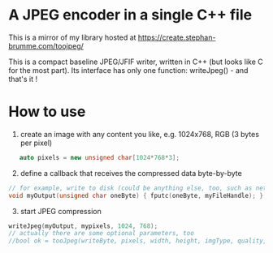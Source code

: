 # A JPEG encoder in a single C++ file

This is a mirror of my library hosted at https://create.stephan-brumme.com/toojpeg/

This is a compact baseline JPEG/JFIF writer, written in C++ (but looks like C for the most part).
Its interface has only one function: writeJpeg() - and that's it !

# How to use

1. create an image with any content you like, e.g. 1024x768, RGB (3 bytes per pixel)

```cpp
   auto pixels = new unsigned char[1024*768*3];
```

2. define a callback that receives the compressed data byte-by-byte 

```cpp
// for example, write to disk (could be anything else, too, such as network transfer, in-memory storage, etc.)
void myOutput(unsigned char oneByte) { fputc(oneByte, myFileHandle); }
```

3. start JPEG compression

```cpp
writeJpeg(myOutput, mypixels, 1024, 768);
// actually there are some optional parameters, too
//bool ok = tooJpeg(writeByte, pixels, width, height, imgType, quality, downSample, comment);
```

